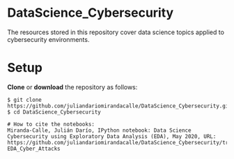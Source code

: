 # DataScience_Cybersecurity
The resources stored in this repository cover data science topics applied to cybersecurity environments.

# Setup
**Clone** or **download** the repository as follows:
```
$ git clone https://github.com/juliandariomirandacalle/DataScience_Cybersecurity.git
$ cd DataScience_Cybersecurity

# How to cite the notebooks:
Miranda-Calle, Julián Darío, IPython notebook: Data Science Cybersecurity using Exploratory Data Analysis (EDA), May 2020, URL: https://github.com/juliandariomirandacalle/DataScience_Cybersecurity/tree/master/01-EDA_Cyber_Attacks
